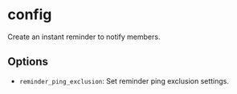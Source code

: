 # config

Create an instant reminder to notify members.

## Options

* `reminder_ping_exclusion`: Set reminder ping exclusion settings.
